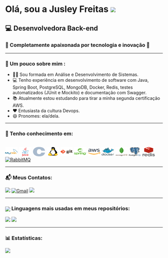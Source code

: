# Olá, sou a Jusley Freitas <img src="https://media.giphy.com/media/mGcNjsfWAjY5AEZNw6/giphy.gif" width="50">
## 💻 Desenvolvedora Back-end 
###  💖 Completamente apaixonada por tecnologia e inovação 💖

---

 ### 🙂 Um pouco sobre mim :

- 👩‍💻 Sou formada em Análise e Desenvolvimento de Sistemas.
- 💻 Tenho experiência em desenvolvimento de software com Java, Spring Boot, PostgreSQL, MongoDB, Docker, Redis, testes automatizados (JUnit e Mockito) e documentação com Swagger.
- 📚 Atualmente estou estudando para tirar a minha segunda certificação AWS.
- ❤️ Entusiasta da cultura Devops.
- 😄 Pronomes: ela/dela.

---

### 🧠 Tenho conhecimento em:
<div style="display: inline-block"><br> 
  <img align="center" alt="MySQL" height="30" width="40" src="https://raw.githubusercontent.com/devicons/devicon/master/icons/mysql/mysql-original-wordmark.svg">
  <img align="center" alt="Java" height="30" width="40" src="https://raw.githubusercontent.com/devicons/devicon/master/icons/java/java-original-wordmark.svg">
  <img align="center" alt="C" height="30" width="40" src="https://raw.githubusercontent.com/devicons/devicon/master/icons/c/c-original.svg">
  <img align="center" alt="Linux" height="30" width="40" src="https://raw.githubusercontent.com/devicons/devicon/master/icons/linux/linux-original.svg">
  <img align="center" alt="Git" height="30" width="40" src="https://raw.githubusercontent.com/devicons/devicon/master/icons/git/git-original-wordmark.svg">
  <img align="center" alt="Spring" height="30" width="40" src="https://raw.githubusercontent.com/devicons/devicon/master/icons/spring/spring-original-wordmark.svg">
  <a href="https://aws.amazon.com/" target="_blank"><img align="center" alt="AWS" height="30" width="40" src="https://raw.githubusercontent.com/devicons/devicon/master/icons/amazonwebservices/amazonwebservices-original-wordmark.svg"></a>
  <a href="https://www.docker.com/" target="_blank"><img align="center" alt="Docker" height="30" width="40" src="https://raw.githubusercontent.com/devicons/devicon/master/icons/docker/docker-original-wordmark.svg"></a>
  <a href="https://www.mongodb.com/" target="_blank"><img align="center" alt="MongoDB" height="30" width="40" src="https://raw.githubusercontent.com/devicons/devicon/master/icons/mongodb/mongodb-original-wordmark.svg"></a>
  <a href="https://www.postgresql.org/" target="_blank"><img align="center" alt="PostgreSQL" height="30" width="40" src="https://raw.githubusercontent.com/devicons/devicon/master/icons/postgresql/postgresql-original-wordmark.svg"></a>
  <a href="https://redis.io/" target="_blank"><img align="center" alt="Redis" height="30" width="40" src="https://raw.githubusercontent.com/devicons/devicon/master/icons/redis/redis-original-wordmark.svg"></a>
  <a href="https://www.rabbitmq.com/" target="_blank"><img align="center" alt="RabbitMQ" height="30" width="40" src="https://cdn.worldvectorlogo.com/logos/rabbitmq.svg"></a>
</div>

---
  
### 📬 Meus Contatos: 
  <a href="https://www.linkedin.com/in/jusley-souza-4a6934216/" target="_blank"><img src="https://img.shields.io/badge/-LinkedIn-%230077B5?style=for-the-badge&logo=linkedin&logoColor=white" target="_blank"></a> 
  <a href="mailto:jusleyfreitas27@gmail.com"><img src="https://img.shields.io/badge/-Gmail-D14836?style=for-the-badge&logo=gmail&logoColor=white" alt="Gmail"></a>
  <a href="https://instagram.com/jusley.souza.7" target="_blank"><img src="https://img.shields.io/badge/-Instagram-%23E4405F?style=for-the-badge&logo=instagram&logoColor=white" target="_blank"></a>
 
---
    
###  <img align='center' src="https://media.giphy.com/media/M9gbBd9nbDrOTu1Mqx/giphy.gif" width="35"> Linguagens mais usadas em meus repositórios: <br>
  
<img height="165em" src="https://github-readme-stats.vercel.app/api?username=JusleySouza&show_icons=true&theme=radical&include_all_commits=true&count_private=true"/>
<img height="165em" src="https://github-readme-stats.vercel.app/api/top-langs/?username=JusleySouza&layout=compact&langs_count=7&theme=radical"/>

---

### 📊 Estatísticas:
<p align = "left">
<img  src="https://github-readme-streak-stats.herokuapp.com/?user=JusleySouza&show_icons=true&locale=en&layout=compact&theme=radical&line_height=1" />
</p> 
